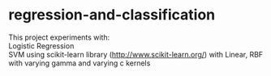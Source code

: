 # regression-and-classification

This project experiments with:  
Logistic Regression  
SVM using scikit-learn library (http://www.scikit-learn.org/) with Linear, RBF with varying gamma and varying c kernels   
